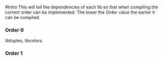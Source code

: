 #Intro
This will tell the dependencies of each lib so that when compiling the correct order can be implemented. The lower the Order value the earlier it can be compiled.

### Order 0
libtuples, libcolors

### Order 1
